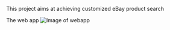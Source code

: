 This project aims at achieving customized eBay product search

The web app
![Image of webapp](https://rc-li.github.io/571-homeworks/webAppScreenshot.png)
